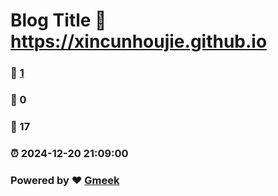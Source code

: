 # Blog Title :link: https://xincunhoujie.github.io 
### :page_facing_up: [1](https://xincunhoujie.github.io/tag.html) 
### :speech_balloon: 0 
### :hibiscus: 17 
### :alarm_clock: 2024-12-20 21:09:00 
### Powered by :heart: [Gmeek](https://github.com/Meekdai/Gmeek)
